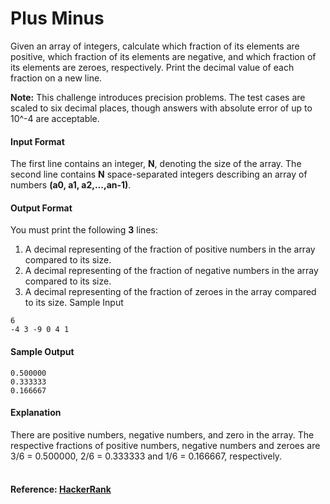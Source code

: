 Plus Minus
==========
Given an array of integers, calculate which fraction of its elements are positive, which fraction of its elements are negative, and which fraction of its elements are zeroes, respectively. Print the decimal value of each fraction on a new line.

**Note:** This challenge introduces precision problems. The test cases are scaled to six decimal places, though answers with absolute error of up to 10^-4 are acceptable.

#### Input Format

The first line contains an integer, **N**, denoting the size of the array.
The second line contains **N** space-separated integers describing an array of numbers **(a0, a1, a2,...,an-1)**.

#### Output Format

You must print the following **3** lines:

1. A decimal representing of the fraction of positive numbers in the array compared to its size.
2. A decimal representing of the fraction of negative numbers in the array compared to its size.
3. A decimal representing of the fraction of zeroes in the array compared to its size.
Sample Input
```
6
-4 3 -9 0 4 1
```
#### Sample Output
```
0.500000
0.333333
0.166667
```
#### Explanation

There are  positive numbers,  negative numbers, and  zero in the array. 
The respective fractions of positive numbers, negative numbers and zeroes are 3/6 = 0.500000, 2/6 = 0.333333 and 1/6 = 0.166667, respectively.
<br>
<br>
#### Reference: [HackerRank](https://www.hackerrank.com/challenges/plus-minus)

